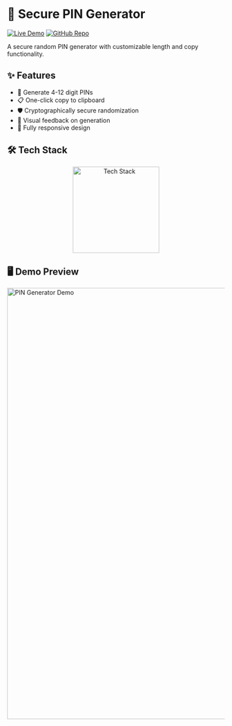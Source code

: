# 🔐 Secure PIN Generator

[![Live Demo](https://img.shields.io/badge/🚀_Live_Demo-4285F4?style=for-the-badge&logo=google-chrome&logoColor=white)](https://amdadislam01.github.io/Pin-Genarator/)
[![GitHub Repo](https://img.shields.io/badge/💻_Source_Code-181717?style=for-the-badge&logo=github&logoColor=white)](https://github.com/amdadislam01/Pin-Genarator)

A secure random PIN generator with customizable length and copy functionality.

## ✨ Features

- 🔢 Generate 4-12 digit PINs
- 📋 One-click copy to clipboard
- 🛡️ Cryptographically secure randomization
- 🌈 Visual feedback on generation
- 📱 Fully responsive design

## 🛠️ Tech Stack

<p align="center">
  <img src="https://skillicons.dev/icons?i=html,css,js" alt="Tech Stack" width="200"/>
</p>

## 🖥️ Demo Preview

<img src="https://i.imgur.com/sE8gnLy.png" width="1000" alt="PIN Generator Demo"/>


